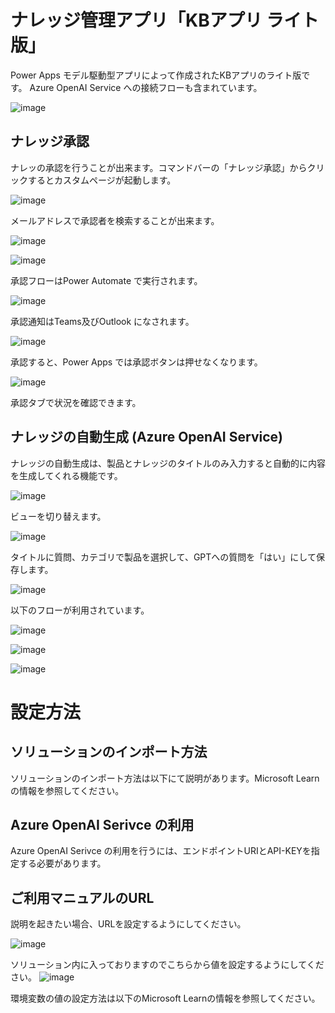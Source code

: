 # ナレッジ管理アプリ「KBアプリ ライト版」
Power Apps モデル駆動型アプリによって作成されたKBアプリのライト版です。
Azure OpenAI Service への接続フローも含まれています。

![image](https://github.com/geekfujiwara/KBAppLite/assets/96101315/d309749e-8f3f-43e8-8f8d-df49cf0f4f86)

## ナレッジ承認
ナレッの承認を行うことが出来ます。コマンドバーの「ナレッジ承認」からクリックするとカスタムページが起動します。

![image](https://github.com/geekfujiwara/KBAppLite/assets/96101315/db43c44a-c658-4307-b1ce-97a1c29ea82a)

メールアドレスで承認者を検索することが出来ます。

![image](https://github.com/geekfujiwara/KBAppLite/assets/96101315/8b7865b0-022b-4e00-a6f1-9247d1e39e85)


![image](https://github.com/geekfujiwara/KBAppLite/assets/96101315/eae9cbc5-73ef-4366-9c94-c98716ae3ef6)

承認フローはPower Automate で実行されます。

![image](https://github.com/geekfujiwara/KBAppLite/assets/96101315/6022b7ff-2c19-437a-b8bd-18a1c88fffb3)


承認通知はTeams及びOutlook になされます。

![image](https://github.com/geekfujiwara/KBAppLite/assets/96101315/9f334001-426f-4ad4-ae0e-b0d0c0502524)

承認すると、Power Apps では承認ボタンは押せなくなります。

![image](https://github.com/geekfujiwara/KBAppLite/assets/96101315/8371b4de-0887-4c1d-b0e0-f6bc33434eee)

承認タブで状況を確認できます。


## ナレッジの自動生成 (Azure OpenAI Service)
ナレッジの自動生成は、製品とナレッジのタイトルのみ入力すると自動的に内容を生成してくれる機能です。

![image](https://github.com/geekfujiwara/KBAppLite/assets/96101315/af4c863b-785c-44d0-b402-e72e66f25e6d)

ビューを切り替えます。

![image](https://github.com/geekfujiwara/KBAppLite/assets/96101315/e07493cc-0723-4051-8f57-b167f4c2cc1a)

タイトルに質問、カテゴリで製品を選択して、GPTへの質問を「はい」にして保存します。

![image](https://github.com/geekfujiwara/KBAppLite/assets/96101315/c62a5f5e-d51c-47c8-b7e5-24f6cc370215)



以下のフローが利用されています。

![image](https://github.com/geekfujiwara/KBAppLite/assets/96101315/f3f4fa51-cace-463b-92f4-6c4c0a1aebf2)


![image](https://github.com/geekfujiwara/KBAppLite/assets/96101315/93ace82f-3703-418f-a9ca-00bd5c88850e)


![image](https://github.com/geekfujiwara/KBAppLite/assets/96101315/b2da70b1-4a52-40ad-9300-dc6835acc4e7)

# 設定方法
## ソリューションのインポート方法
ソリューションのインポート方法は以下にて説明があります。Microsoft Learnの情報を参照してください。

## Azure OpenAI Serivce の利用
Azure OpenAI Serivce の利用を行うには、エンドポイントURIとAPI-KEYを指定する必要があります。

## ご利用マニュアルのURL
説明を起きたい場合、URLを設定するようにしてください。

![image](https://github.com/geekfujiwara/KBAppLite/assets/96101315/b7e06a3c-addd-42fc-b247-ed847f30ab66)


ソリューション内に入っておりますのでこちらから値を設定するようにしてください。
![image](https://github.com/geekfujiwara/KBAppLite/assets/96101315/4a52713e-d611-4d4a-9591-88147a1358a9)

環境変数の値の設定方法は以下のMicrosoft Learnの情報を参照してください。

